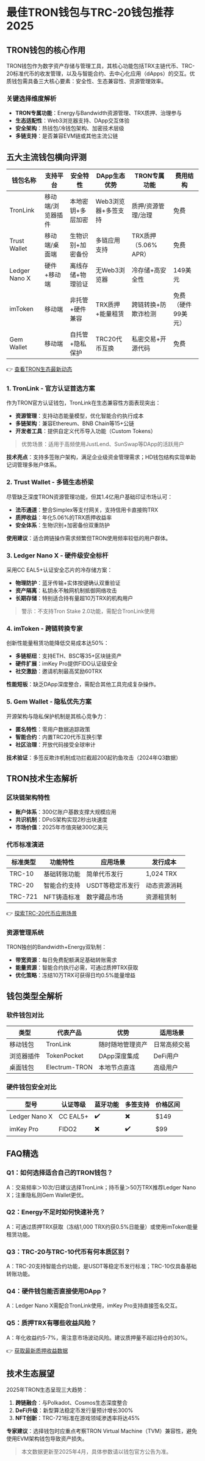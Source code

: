 # 最佳TRON钱包与TRC-20钱包推荐2025

## TRON钱包的核心作用
TRON钱包作为数字资产存储与管理工具，其核心功能包括TRX主链代币、TRC-20标准代币的收发管理，以及与智能合约、去中心化应用（dApps）的交互。优质钱包需具备三大核心要素：安全性、生态兼容性、资源管理效率。

### 关键选择维度解析
- **TRON专属功能**：Energy与Bandwidth资源管理、TRX质押、治理参与
- **生态适配性**：Web3浏览器支持、DApp交互体验
- **安全架构**：热钱包/冷钱包架构、加密技术层级
- **多链支持**：是否兼容EVM链或其他主流公链

## 五大主流钱包横向评测

| 钱包名称       | 支持平台          | 安全特性               | DApp生态优势           | TRON专属功能              | 费用结构         |
|----------------|-------------------|------------------------|------------------------|---------------------------|------------------|
| TronLink       | 移动端/浏览器插件 | 本地密钥+多层加密      | Web3浏览器+多签支持    | 质押/资源管理/治理        | 免费             |
| Trust Wallet   | 移动端/桌面端     | 生物识别+加密备份      | 多链应用支持           | TRX质押（5.06% APR）      | 免费             |
| Ledger Nano X  | 硬件+移动端       | 离线存储+物理验证      | 无Web3浏览器           | 冷存储+高安全性           | 149美元          |
| imToken        | 移动端            | 非托管+硬件兼容        | TRX质押+能量租赁       | 跨链转换+防欺诈检测       | 免费（硬件99美元）|
| Gem Wallet     | 移动端            | 自托管+隐私保护        | TRC20代币互换          | 私密交易+开源代码         | 免费             |

👉 [查看TRON生态最新动态](https://bit.ly/okx_welcome)

### 1. TronLink - 官方认证首选方案
作为TRON官方认证钱包，TronLink在生态兼容性方面表现突出：
- **资源管理**：支持动态能量模型，优化智能合约执行成本
- **多链架构**：兼容Ethereum、BNB Chain等15+公链
- **开发者工具**：提供自定义代币导入功能（Custom Tokens）

> 优势场景：适用于高频使用JustLend、SunSwap等DApp的活跃用户

**技术亮点**：支持多签账户架构，满足企业级资金管理需求；HD钱包结构实现单助记词管理多账户体系。

### 2. Trust Wallet - 多链生态桥梁
尽管缺乏深度TRON资源管理功能，但其1.4亿用户基础印证市场认可：
- **法币通道**：整合Simplex等支付网关，支持信用卡直接购TRX
- **质押收益**：年化5.06%的TRX质押收益率
- **安全体系**：生物识别+加密备份双重防护

**使用建议**：适合跨链操作需求频繁但TRON使用频率较低的用户群体。

### 3. Ledger Nano X - 硬件级安全标杆
采用CC EAL5+认证安全芯片的冷存储方案：
- **物理防护**：蓝牙传输+实体按键确认双重验证
- **资产隔离**：私钥永不触网机制抵御网络攻击
- **长期存储**：特别适合持有量超10万TRX的机构用户

> 警示：不支持Tron Stake 2.0功能，需配合TronLink使用

### 4. imToken - 跨链转换专家
创新性能量租赁功能降低交易成本达50%：
- **多链枢纽**：支持ETH、BSC等35+区块链资产
- **硬件扩展**：imKey Pro提供FIDO认证级安全
- **社交激励**：邀请机制最高奖励60TRX

**性能短板**：缺乏DApp深度整合，需配合其他工具完成复杂操作。

### 5. Gem Wallet - 隐私优先方案
开源架构与隐私保护机制是其核心竞争力：
- **匿名特性**：零用户数据追踪政策
- **智能合约**：内置TRC20代币互换引擎
- **社区治理**：开放代码接受全球审计

**技术验证**：多签反欺诈机制成功拦截超200起钓鱼攻击（2024年Q3数据）

## TRON技术生态解析
### 区块链架构特性
- **账户体系**：300亿账户基数支撑大规模应用
- **共识机制**：DPoS架构实现2秒出块速度
- **市场价值**：2025年市值突破300亿美元

### 代币标准演进
| 标准类型  | 功能特性               | 应用场景               | 发行成本   |
|-----------|------------------------|------------------------|------------|
| TRC-10    | 基础转账功能           | 简单代币发行           | 1,024 TRX  |
| TRC-20    | 智能合约支持           | USDT等稳定币发行       | 动态资源消耗|
| TRC-721   | NFT铸造标准            | 数字藏品市场           | 资源租赁制 |

👉 [探索TRC-20代币应用场景](https://bit.ly/okx_welcome)

### 资源管理系统
TRON独创的Bandwidth+Energy双轨制：
- **带宽资源**：每日免费配额满足基础转账需求
- **能量资源**：智能合约执行必需，可通过质押TRX获取
- **优化策略**：冻结10万TRX可获得日均0.5%能量增益

## 钱包类型全解析
### 软件钱包对比
| 类型          | 代表产品       | 优势                      | 适用场景               |
|---------------|----------------|---------------------------|------------------------|
| 移动钱包      | TronLink       | 随时随地管理资产          | 日常高频交易           |
| 浏览器插件    | TokenPocket    | DApp深度集成              | DeFi用户               |
| 桌面钱包      | Electrum-TRON | 本地节点直连              | 高级用户               |

### 硬件钱包安全对比
| 型号            | 认证等级     | 蓝牙功能 | 多签支持 | 价格区间   |
|-----------------|--------------|----------|----------|------------|
| Ledger Nano X   | CC EAL5+     | ✔️       | ✖️       | $149       |
| imKey Pro       | FIDO2        | ✖️       | ✔️       | $99        |

## FAQ精选

### Q1：如何选择适合自己的TRON钱包？
A：交易频率＞10次/日建议选择TronLink；持币量＞50万TRX推荐Ledger Nano X；注重隐私则Gem Wallet更优。

### Q2：Energy不足时如何快速补充？
A：可通过质押TRX获取（冻结1,000 TRX约获0.5%日能量）或使用imToken能量租赁功能。

### Q3：TRC-20与TRC-10代币有何本质区别？
A：TRC-20支持智能合约功能，是USDT等稳定币发行标准；TRC-10仅具备基础转账功能。

### Q4：硬件钱包能否直接使用DApp？
A：Ledger Nano X需配合TronLink使用，imKey Pro支持直接签名交互。

### Q5：质押TRX有哪些收益风险？
A：年化收益约5-7%，需注意市场波动风险。建议质押量不超过持仓的30%。

👉 [获取最新质押收益数据](https://bit.ly/okx_welcome)

## 技术生态展望
2025年TRON生态呈现三大趋势：
1. **跨链融合**：与Polkadot、Cosmos生态深度整合
2. **DeFi升级**：新型算法稳定币发行量预计增长300%
3. **NFT创新**：TRC-721标准在游戏领域渗透率将达45%

**专家建议**：选择钱包时应重点考察TRON Virtual Machine（TVM）兼容性，避免使用EVM架构钱包导致资产损失。

> 本文数据更新至2025年4月，具体参数请以钱包官方公告为准。